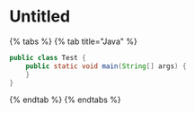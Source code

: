 # Untitled

{% tabs %}
{% tab title="Java" %}
```java
public class Test {
    public static void main(String[] args) {
    }
}
```
{% endtab %}
{% endtabs %}

